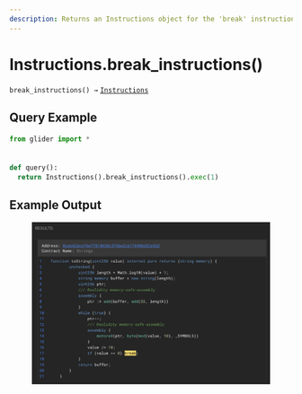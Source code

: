 ```yaml
---
description: Returns an Instructions object for the 'break' instructions
---
```


# Instructions.break\_instructions()

`break_instructions() →` [`Instructions`](./)

## Query Example

```python
from glider import *


def query():
  return Instructions().break_instructions().exec(1)
```

## Example Output

<figure><img src="../../.gitbook/assets/image (240).png" alt=""><figcaption></figcaption></figure>
